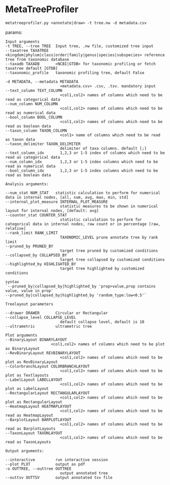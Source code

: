 # MetaTreeProfiler 

```
metatreeprofiler.py <annotate|draw> -t tree.nw -d metadata.csv
```

params:

    Input arguments
    -t TREE, --tree TREE  Input tree, .nw file, customized tree input
    --taxatree TAXATREE   <kingdom|phylum|class|order|family|genus|species|subspecies> reference tree from taxonomic database
    --taxadb TAXADB       <NCBI|GTDB> for taxonomic profiling or fetch taxatree default [GTDB]
    --taxonomic_profile   taxonomic profiling tree, default False

    -d METADATA, --metadata METADATA
                            <metadata.csv> .csv, .tsv. mandatory input
    --text_column TEXT_COLUMN
                            <col1,col2> names of columns which need to be read as categorical data
    --num_column NUM_COLUMN
                            <col1,col2> names of columns which need to be read as numerical data
    --bool_column BOOL_COLUMN
                            <col1,col2> names of columns which need to be read as boolean data
    --taxon_column TAXON_COLUMN
                            <col1> name of columns which need to be read as taxon data
    --taxon_delimiter TAXON_DELIMITER
                            delimiter of taxa columns. default [;]
    --text_column_idx       1,2,3 or 1-5 index of columns which need to be read as categorical data
    --num_column_idx        1,2,3 or 1-5 index columns which need to be read as numerical data
    --bool_column_idx       1,2,3 or 1-5 index columns which need to be read as boolean data

    Analysis arguments:

    --num_stat NUM_STAT   statistic calculation to perform for numerical data in internal nodes, [all, sum, avg, max, min, std] 
    --internal_plot_measure INTERNAL_PLOT_MEASURE
                            statistic measures to be shown in numerical layout for internal nodes, [default: avg]
    --counter_stat COUNTER_STAT
                            statistic calculation to perform for categorical data in internal nodes, raw count or in percentage [raw, relative] 
    --rank_limit RANK_LIMIT
                            TAXONOMIC_LEVEL prune annotate tree by rank limit
    --pruned_by PRUNED_BY
                            target tree pruned by customized conditions
    --collapsed_by COLLAPSED_BY
                            target tree collapsed by customized conditions
    --highlighted_by HIGHLIGHTED_BY
                            target tree highlighted by customized conditions
    
    syntax
    `--pruned_by|collapsed_by|highlighted_by 'prop>value,prop contains value, value in prop'
    --pruned_by|collapsed_by|highlighted_by 'random_type:low<0.5'` 

    Treelayout parameters

    --drawer DRAWER       Circular or Rectangular
    --collapse_level COLLAPSE_LEVEL
                            default collapse level, default is 10
    --ultrametric         ultrametric tree
    
    Plot arguments
    --BinaryLayout BINARYLAYOUT
                        <col1,col2> names of columns which need to be plot as BinaryLayout
    --RevBinaryLayout REVBINARYLAYOUT
                            <col1,col2> names of columns which need to be plot as RevBinaryLayout
    --ColorbranchLayout COLORBRANCHLAYOUT
                            <col1,col2> names of columns which need to be plot as Textlayouts
    --LabelLayout LABELLAYOUT
                            <col1,col2> names of columns which need to be plot as LabelLayout
    --RectangularLayout RECTANGULARLAYOUT
                            <col1,col2> names of columns which need to be plot as RectangularLayout
    --HeatmapLayout HEATMAPLAYOUT
                            <col1,col2> names of columns which need to be read as HeatmapLayout
    --BarplotLayout BARPLOTLAYOUT
                            <col1,col2> names of columns which need to be read as BarplotLayouts
    --TaxonLayout TAXONLAYOUT
                            <col1,col2> names of columns which need to be read as TaxonLayouts
    
    Output arguments:

    --interactive         run interactive session
    --plot PLOT           output as pdf
    -o OUTTREE, --outtree OUTTREE
                            output annotated tree
    --outtsv OUTTSV       output annotated tsv file